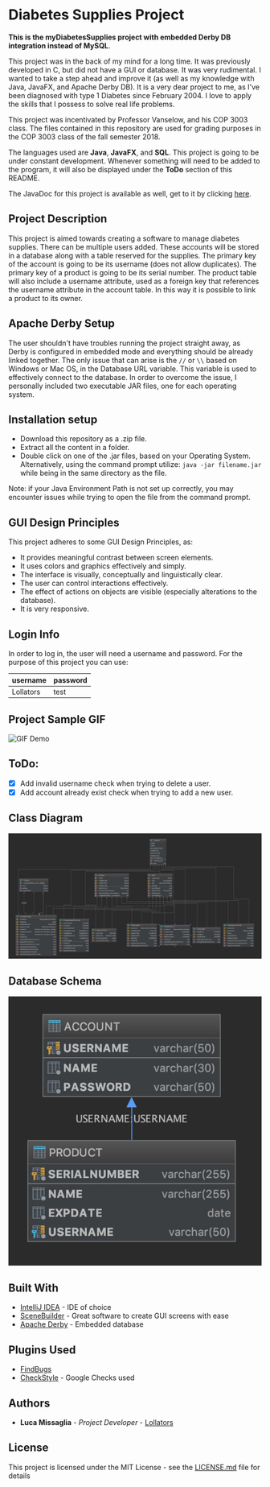 # Diabetes Supplies Project

**This is the myDiabetesSupplies project with embedded Derby DB integration instead of MySQL**.

This project was in the back of my mind for a long time. It was previously developed in C, but did not have a GUI or database.
It was very rudimental. I wanted to take a step ahead and improve it (as well as my knowledge with Java, JavaFX, and Apache Derby DB). It is a very dear project to me, as I've been diagnosed with type 1 Diabetes since February 2004. I love to apply the skills that I possess to solve real life problems.

This project was incentivated by Professor Vanselow, and his COP 3003 class. 
The files contained in this repository are used for grading purposes in the COP 3003 class of the fall semester 2018.

The languages used are **Java**, **JavaFX**, and **SQL**.
This project is going to be under constant development. Whenever something will need to be added to the program, it will also  be displayed under the **ToDo** section of this README.

The JavaDoc for this project is available as well, get to it by clicking [here](https://lollators.github.io/DiabetesSupplies_DERBY/javadoc/program/package-summary.html).

## Project Description

This project is aimed towards creating a software to manage diabetes supplies. There can be multiple users added. These accounts will be stored in a database along with a table reserved for the supplies. The primary key of the account is going to be its username (does not allow duplicates). The primary key of a product is going to be its serial number. The product table will also include a username attribute, used as a foreign key that references the username attribute in the account table. In this way it is possible to link a product to its owner.

## Apache Derby Setup

The user shouldn't have troubles running the project straight away, as Derby is configured in embedded mode and everything should be already linked together. The only issue that can arise is the ```//``` or ```\\``` based on Windows or Mac OS, in the Database URL variable. This variable is used to effectively connect to the database. In order to overcome the issue, I personally included two executable JAR files, one for each operating system. 

## Installation setup

- Download this repository as a .zip file.
- Extract all the content in a folder.
- Double click on one of the .jar files, based on your Operating System. Alternatively, using the command prompt utilize: ```java -jar filename.jar``` while being in the same directory as the file.

Note: if your Java Environment Path is not set up correctly, you may encounter issues while trying to open the file from the command prompt.

## GUI Design Principles

This project adheres to some GUI Design Principles, as:

- It provides meaningful contrast between screen elements.
- It uses colors and graphics effectively and simply.
- The interface is visually, conceptually and linguistically clear.
- The user can control interactions effectively.
- The effect of actions on objects are visible (especially alterations to the database).
- It is very responsive.

## Login Info

In order to log in, the user will need a username and password. For the purpose of this project you can use:

username  |password
----------|----------
Lollators |test

## Project Sample GIF
![GIF Demo](docs/simpledemo.gif)

## ToDo:

- [X] Add invalid username check when trying to delete a user.
- [X] Add account already exist check when trying to add a new user.

## Class Diagram

![Project Class Diagram](docs/ClassDiagram.png)

## Database Schema
![Database Schema](docs/DBSchema.png)

## Built With

* [IntelliJ IDEA](https://www.jetbrains.com/idea/) - IDE of choice
* [SceneBuilder](https://gluonhq.com/products/scene-builder) - Great software to create GUI screens with ease
* [Apache Derby](https://db.apache.org/derby/) - Embedded database

## Plugins Used

* [FindBugs](http://findbugs.sourceforge.net/)
* [CheckStyle](http://checkstyle.sourceforge.net/config_naming.html#PackageName) - Google Checks used

## Authors

* **Luca Missaglia** - *Project Developer* - [Lollators](https://github.com/Lollators)

## License

This project is licensed under the MIT License - see the [LICENSE.md](LICENSE.md) file for details

